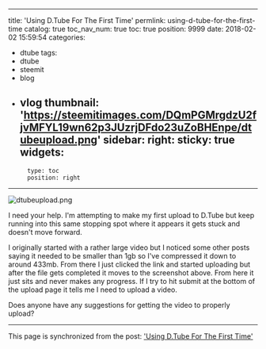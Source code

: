 
---
title: 'Using D.Tube For The First Time'
permlink: using-d-tube-for-the-first-time
catalog: true
toc_nav_num: true
toc: true
position: 9999
date: 2018-02-02 15:59:54
categories:
- dtube
tags:
- dtube
- steemit
- blog
- vlog
thumbnail: 'https://steemitimages.com/DQmPGMrgdzU2fjvMFYL19wn62p3JUzrjDFdo23uZoBHEnpe/dtubeupload.png'
sidebar:
    right:
        sticky: true
widgets:
    -
        type: toc
        position: right
---


![dtubeupload.png](https://steemitimages.com/DQmPGMrgdzU2fjvMFYL19wn62p3JUzrjDFdo23uZoBHEnpe/dtubeupload.png)

I need your help. I'm attempting to make my first upload to D.Tube but keep running into this same stopping spot where it appears it gets stuck and doesn't move forward.

I originally started with a rather large video but I noticed some other posts saying it needed to be smaller than 1gb so I've compressed it down to around 433mb. From there I just clicked the link and started uploading but after the file gets completed it moves to the screenshot above. From here it just sits and never makes any progress. If I try to hit submit at the bottom of the upload page it tells me I need to upload a video. 

Does anyone have any suggestions for getting the video to properly upload?

- - -

This page is synchronized from the post: ['Using D.Tube For The First Time'](https://steemit.com/@patrickulrich/using-d-tube-for-the-first-time)
